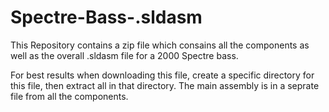 # Spectre-Bass-.sldasm

This Repository contains a zip file which consains all the components as well as the overall .sldasm file for a 2000 Spectre bass.

For best results when downloading this file, create a specific directory for this file, then extract all in that directory. The main assembly is in a seprate file from all the components.
